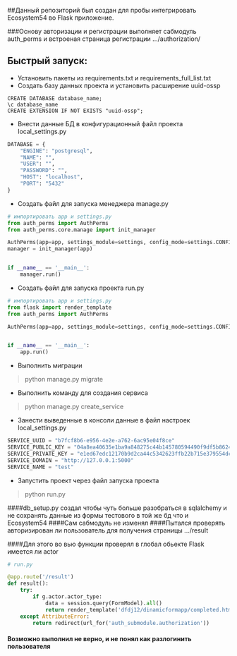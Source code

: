 ##Данный репозиторий был создан для пробы интегрировать Ecosystem54 во Flask приложение.

###Основу авторизации и регистрации выполняет сабмодуль auth_perms и встроеная страница регистрации .../authorization/
## Быстрый запуск:
* Установить пакеты из requirements.txt и requirements_full_list.txt
* Создать базу данных проекта и установить расширение uuid-ossp 
```postgresql
CREATE DATABASE database_name;
\c database_name
CREATE EXTENSION IF NOT EXISTS "uuid-ossp";
```
* Внести данные БД в конфигурационный файл проекта local_settings.py 
```python
DATABASE = {
    "ENGINE": "postgresql",
    "NAME": "",
    "USER": "",
    "PASSWORD": "",
    "HOST": "localhost",
    "PORT": "5432"
}
```
* Создать файл для запуска менеджера manage.py 
```python
# импортировать app и settings.py
from auth_perms import AuthPerms
from auth_perms.core.manage import init_manager

AuthPerms(app=app, settings_module=settings, config_mode=settings.CONFIG_MODE, is_manager=True)
manager = init_manager(app)


if __name__ == '__main__':
    manager.run()
```
* Создать файл для запуска проекта run.py 
```python
# импортировать app и settings.py
from flask import render_template
from auth_perms import AuthPerms

AuthPerms(app=app, settings_module=settings, config_mode=settings.CONFIG_MODE)


if __name__ == '__main__':
    app.run()
```
* Выполнить миграции
> python manage.py migrate
* Выполнить команду для создания сервиса 
> python manage.py create_service
* Занести выведенные в консоли данные в файл настроек local_settings.py
```python
SERVICE_UUID = "b7fcf8b6-e956-4e2e-a762-6ac95e04f8ce"
SERVICE_PUBLIC_KEY = "04a8ea40635e1ba9a848275c44b145780594490f9df5b8624995f3d22c9e9d1eec9f1fe78f2dd6b4637977a187f5f89b643e9e8af999bdbbf03df30477d90161f9"
SERVICE_PRIVATE_KEY = "e1ed67edc12170b9d2ca44c5342623ffb22b715e379554dc007879093ac5f296"
SERVICE_DOMAIN = "http://127.0.0.1:5000"
SERVICE_NAME = "test"
```
* Запустить проект через файл запуска проекта
> python run.py

####db_setup.py создал чтобы чуть больше разобраться в sqlalchemy и не сохранять данные из формы тестового в той же бд что и Ecosystem54 
####Сам сабмодуль не изменял 
####Пытался проверять авторизирован ли пользователь для получения страницы .../result

####Для этого во вью функции проверял в глобал обьекте Flask имеется ли actor
```python
# run.py

@app.route('/result')
def result():
    try:
        if g.actor.actor_type:
            data = session.query(FormModel).all()
            return render_template('dfdj12/dinamicformapp/completed.html', data=data)
    except AttributeError:
        return redirect(url_for('auth_submodule.authorization'))
```
#### Возможно выполнил не верно, и не понял как разлогинить пользователя